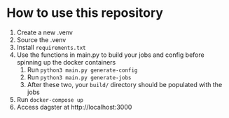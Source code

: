 # How to use this repository

1. Create a new .venv
2. Source the .venv
3. Install `requirements.txt`
4. Use the functions in main.py to build your jobs and config before spinning up the docker containers
    1. Run `python3 main.py generate-config`
    2. Run `python3 main.py generate-jobs`
    3. After these two, your `build/` directory should be populated with the jobs
5. Run `docker-compose up`
6. Access dagster at http://localhost:3000
